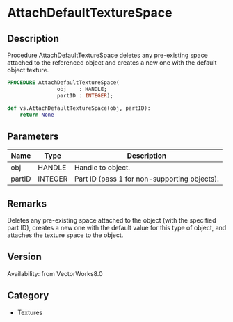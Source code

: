 # AttachDefaultTextureSpace

## Description
Procedure AttachDefaultTextureSpace deletes any pre-existing space attached to the referenced object and creates a new one with the default object texture.

```pascal
PROCEDURE AttachDefaultTextureSpace(
				obj    : HANDLE;
				partID : INTEGER);
```

```python
def vs.AttachDefaultTextureSpace(obj, partID):
    return None
```

## Parameters
|Name|Type|Description|
|---|---|---|
|obj|HANDLE|Handle to object.|
|partID|INTEGER|Part ID (pass 1 for non-supporting objects).|

## Remarks
Deletes any pre-existing space attached to the object (with the specified part ID), creates a new one with the default value for this type of object, and attaches the texture space to the object.

## Version
Availability: from VectorWorks8.0

## Category
* Textures

